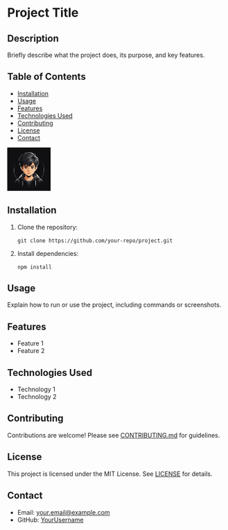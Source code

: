 
<body>
 <h1>Project Title</h1>

 <h2>Description</h2>
    <p>Briefly describe what the project does, its purpose, and key features.</p>

 <h2>Table of Contents</h2>
    <ul>
        <li><a href="#installation">Installation</a></li>
        <li><a href="#usage">Usage</a></li>
        <li><a href="#features">Features</a></li>
        <li><a href="#technologies-used">Technologies Used</a></li>
        <li><a href="#contributing">Contributing</a></li>
        <li><a href="#license">License</a></li>
        <li><a href="#contact">Contact</a></li>
    </ul>

<img src="./image/logo.jpg" style="width: 100px; height:100px">
  <h2 id="installation">Installation</h2>
    <ol>
        <li>Clone the repository:
            <pre><code>git clone https://github.com/your-repo/project.git</code></pre>
        </li>
        <li>Install dependencies:
            <pre><code>npm install</code></pre>
        </li>
    </ol>

 <h2 id="usage">Usage</h2>
    <p>Explain how to run or use the project, including commands or screenshots.</p>

 <h2 id="features">Features</h2>
    <ul>
        <li>Feature 1</li>
        <li>Feature 2</li>
    </ul>

  <h2 id="technologies-used">Technologies Used</h2>
    <ul>
        <li>Technology 1</li>
        <li>Technology 2</li>
    </ul>

  <h2 id="contributing">Contributing</h2>
    <p>Contributions are welcome! Please see <a href="CONTRIBUTING.md">CONTRIBUTING.md</a> for guidelines.</p>

  <h2 id="license">License</h2>
    <p>This project is licensed under the MIT License. See <a href="LICENSE">LICENSE</a> for details.</p>

   <h2 id="contact">Contact</h2>
    <ul>
        <li>Email: <a href="mailto:your.email@example.com">your.email@example.com</a></li>
        <li>GitHub: <a href="https://github.com/YourUsername" target="_blank">YourUsername</a></li>
    </ul>

</body>

